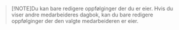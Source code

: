 <!-- markdownlint-disable-file MD041 -->
> [!NOTE]Du kan bare redigere oppfølginger der du er eier. Hvis du viser andre medarbeideres dagbok, kan du bare redigere oppfølginger der den valgte medarbeideren er eier.
> 
